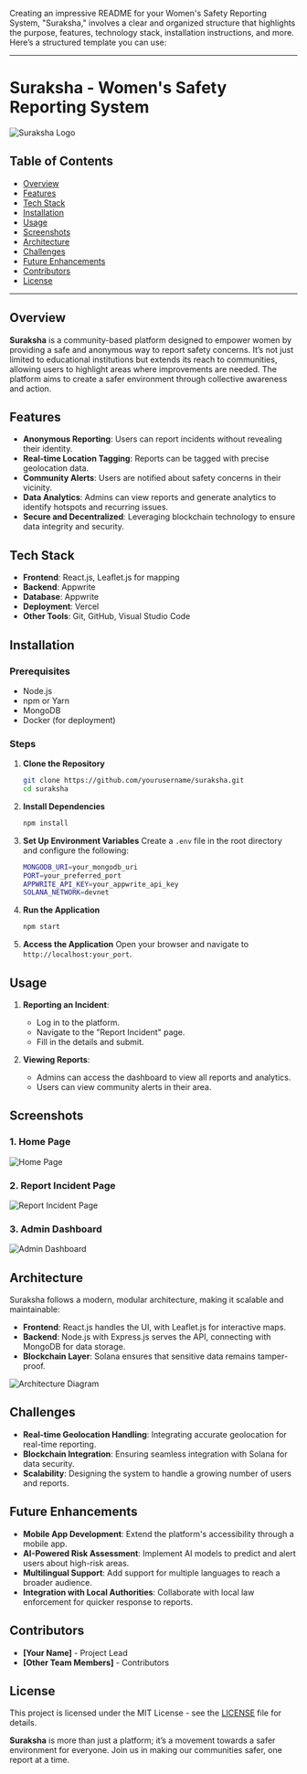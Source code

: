 Creating an impressive README for your Women's Safety Reporting System, "Suraksha," involves a clear and organized structure that highlights the purpose, features, technology stack, installation instructions, and more. Here’s a structured template you can use:

---

# Suraksha - Women's Safety Reporting System

![Suraksha Logo](path_to_your_logo_image)

## Table of Contents

- [Overview](#overview)
- [Features](#features)
- [Tech Stack](#tech-stack)
- [Installation](#installation)
- [Usage](#usage)
- [Screenshots](#screenshots)
- [Architecture](#architecture)
- [Challenges](#challenges)
- [Future Enhancements](#future-enhancements)
- [Contributors](#contributors)
- [License](#license)

---

## Overview

**Suraksha** is a community-based platform designed to empower women by providing a safe and anonymous way to report safety concerns. It’s not just limited to educational institutions but extends its reach to communities, allowing users to highlight areas where improvements are needed. The platform aims to create a safer environment through collective awareness and action.

## Features

- **Anonymous Reporting**: Users can report incidents without revealing their identity.
- **Real-time Location Tagging**: Reports can be tagged with precise geolocation data.
- **Community Alerts**: Users are notified about safety concerns in their vicinity.
- **Data Analytics**: Admins can view reports and generate analytics to identify hotspots and recurring issues.
- **Secure and Decentralized**: Leveraging blockchain technology to ensure data integrity and security.

## Tech Stack

- **Frontend**: React.js, Leaflet.js for mapping
- **Backend**: Appwrite
- **Database**: Appwrite
- **Deployment**: Vercel
- **Other Tools**: Git, GitHub, Visual Studio Code

## Installation

### Prerequisites

- Node.js
- npm or Yarn
- MongoDB
- Docker (for deployment)

### Steps

1. **Clone the Repository**
   ```bash
   git clone https://github.com/yourusername/suraksha.git
   cd suraksha
   ```

2. **Install Dependencies**
   ```bash
   npm install
   ```

3. **Set Up Environment Variables**
   Create a `.env` file in the root directory and configure the following:
   ```bash
   MONGODB_URI=your_mongodb_uri
   PORT=your_preferred_port
   APPWRITE_API_KEY=your_appwrite_api_key
   SOLANA_NETWORK=devnet
   ```

4. **Run the Application**
   ```bash
   npm start
   ```

5. **Access the Application**
   Open your browser and navigate to `http://localhost:your_port`.

## Usage

1. **Reporting an Incident**: 
   - Log in to the platform.
   - Navigate to the "Report Incident" page.
   - Fill in the details and submit.

2. **Viewing Reports**:
   - Admins can access the dashboard to view all reports and analytics.
   - Users can view community alerts in their area.

## Screenshots

### 1. Home Page
![Home Page](path_to_homepage_screenshot)

### 2. Report Incident Page
![Report Incident Page](path_to_report_page_screenshot)

### 3. Admin Dashboard
![Admin Dashboard](path_to_dashboard_screenshot)

## Architecture

Suraksha follows a modern, modular architecture, making it scalable and maintainable:

- **Frontend**: React.js handles the UI, with Leaflet.js for interactive maps.
- **Backend**: Node.js with Express.js serves the API, connecting with MongoDB for data storage.
- **Blockchain Layer**: Solana ensures that sensitive data remains tamper-proof.

![Architecture Diagram](path_to_architecture_diagram)

## Challenges

- **Real-time Geolocation Handling**: Integrating accurate geolocation for real-time reporting.
- **Blockchain Integration**: Ensuring seamless integration with Solana for data security.
- **Scalability**: Designing the system to handle a growing number of users and reports.

## Future Enhancements

- **Mobile App Development**: Extend the platform's accessibility through a mobile app.
- **AI-Powered Risk Assessment**: Implement AI models to predict and alert users about high-risk areas.
- **Multilingual Support**: Add support for multiple languages to reach a broader audience.
- **Integration with Local Authorities**: Collaborate with local law enforcement for quicker response to reports.

## Contributors

- **[Your Name]** - Project Lead
- **[Other Team Members]** - Contributors

## License

This project is licensed under the MIT License - see the [LICENSE](LICENSE) file for details.

**Suraksha** is more than just a platform; it’s a movement towards a safer environment for everyone. Join us in making our communities safer, one report at a time.

